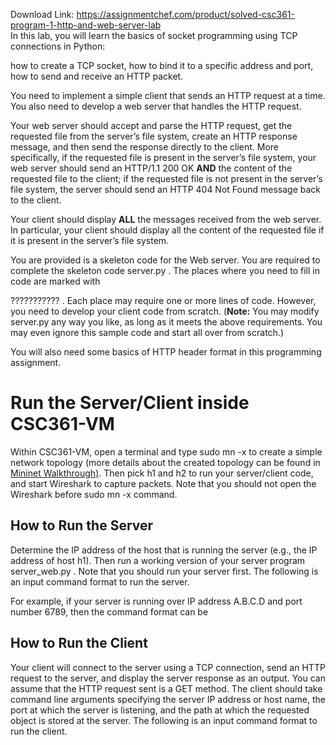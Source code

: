 Download Link: https://assignmentchef.com/product/solved-csc361-program-1-http-and-web-server-lab
<br>
In this lab, you will learn the basics of socket programming using TCP connections in Python:

how to create a TCP socket, how to bind it to a specific address and port, how to send and receive an HTTP packet.

You need to implement a simple client that sends an HTTP request at a time. You also need to develop a web server that handles the HTTP request.

Your web server should accept and parse the HTTP request, get the requested file from the server’s file system, create an HTTP response message, and then send the response directly to the client. More specifically, if the requested file is present in the server’s file system, your web server should send an HTTP/1.1 200 OK <strong>AND</strong> the content of the requested file to the client; if the requested file is not present in the server’s file system, the server should send an HTTP 404 Not Found message back to the client.

Your client should display <strong>ALL</strong> the messages received from the web server. In particular, your client should display all the content of the requested file if it is present in the server’s file system.

You are provided is a skeleton code for the Web server. You are required to complete the skeleton code server.py . The places where you need to fill in code are marked with

??????????? . Each place may require one or more lines of code. However, you need to develop your client code from scratch. (<strong>Note:</strong> You may modify server.py any way you like, as long as it meets the above requirements. You may even ignore this sample code and start all over from scratch.)

You will also need some basics of HTTP header format in this programming assignment.

<h1>Run the Server/Client inside CSC361-VM</h1>

Within CSC361-VM, open a terminal and type sudo mn -x to create a simple network topology (more details about the created topology can be found in <a href="http://mininet.org/walkthrough/#part-1-everyday-mininet-usage">Mininet Walkthrou</a><a href="http://mininet.org/walkthrough/#part-1-everyday-mininet-usage">g</a><a href="http://mininet.org/walkthrough/#part-1-everyday-mininet-usage">h</a><a href="http://mininet.org/walkthrough/#part-1-everyday-mininet-usage">)</a>. Then pick h1 and h2 to run your server/client code, and start Wireshark to capture packets. Note that you should not open the Wireshark before sudo mn -x command.

<h2>How to Run the Server</h2>

Determine the IP address of the host that is running the server (e.g., the IP address of host h1). Then run a working version of your server program server_web.py . Note that you should run your server first. The following is an input command format to run the server.

For example, if your server is running over IP address A.B.C.D and port number 6789, then the command format can be

<h2>How to Run the Client</h2>

Your client will connect to the server using a TCP connection, send an HTTP request to the server, and display the server response as an output. You can assume that the HTTP request sent is a GET method. The client should take command line arguments specifying the server IP address or host name, the port at which the server is listening, and the path at which the requested object is stored at the server. The following is an input command format to run the client.



